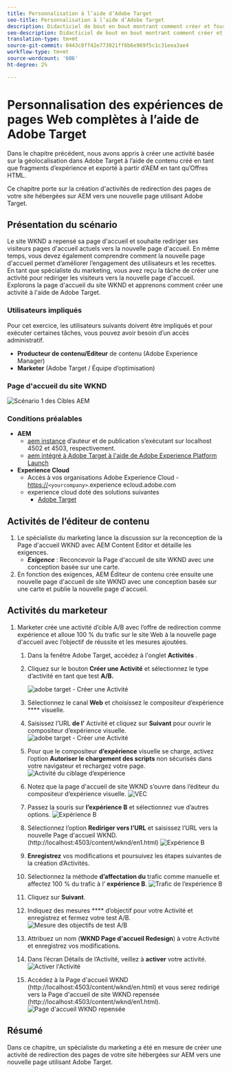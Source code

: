 ```yaml
---
title: Personnalisation à l’aide d’Adobe Target
seo-title: Personnalisation à l’aide d’Adobe Target
description: Didacticiel de bout en bout montrant comment créer et fournir une expérience personnalisée à l’aide d’Adobe Target.
seo-description: Didacticiel de bout en bout montrant comment créer et fournir une expérience personnalisée à l’aide d’Adobe Target.
translation-type: tm+mt
source-git-commit: 0443c8ff42e773021ff8b6e969f5c1c31eea3ae4
workflow-type: tm+mt
source-wordcount: '606'
ht-degree: 2%

---
```



# Personnalisation des expériences de pages Web complètes à l’aide de Adobe Target

Dans le chapitre précédent, nous avons appris à créer une activité basée sur la géolocalisation dans Adobe Target à l’aide de contenu créé en tant que fragments d’expérience et exporté à partir d’AEM en tant qu’Offres HTML.

Ce chapitre porte sur la création d&#39;activités de redirection des pages de votre site hébergées sur AEM vers une nouvelle page utilisant Adobe Target.

## Présentation du scénario

Le site WKND a repensé sa page d&#39;accueil et souhaite rediriger ses visiteurs pages d&#39;accueil actuels vers la nouvelle page d&#39;accueil. En même temps, vous devez également comprendre comment la nouvelle page d&#39;accueil permet d’améliorer l’engagement des utilisateurs et les recettes. En tant que spécialiste du marketing, vous avez reçu la tâche de créer une activité pour rediriger les visiteurs vers la nouvelle page d&#39;accueil. Explorons la page d&#39;accueil du site WKND et apprenons comment créer une activité à l&#39;aide de Adobe Target.

### Utilisateurs impliqués

Pour cet exercice, les utilisateurs suivants doivent être impliqués et pour exécuter certaines tâches, vous pouvez avoir besoin d’un accès administratif.

* **Producteur de contenu/Editeur** de contenu (Adobe Experience Manager)
* **Marketer** (Adobe Target / Équipe d’optimisation)

### Page d&#39;accueil du site WKND

![Scénario 1 des Cibles AEM](assets/personalization-use-case-2/aem-target-use-case-2.png)

### Conditions préalables

* **AEM**
   * [aem instance](./implementation.md#getting-aem) d’auteur et de publication s’exécutant sur localhost 4502 et 4503, respectivement.
   * [aem intégré à Adobe Target à l&#39;aide de Adobe Experience Platform Launch](./using-launch-adobe-io.md#aem-target-using-launch-by-adobe)
* **Experience Cloud**
   * Accès à vos organisations Adobe Experience Cloud - <https://>`<yourcompany>`.experience ecloud.adobe.com
   * experience cloud doté des solutions suivantes
      * [Adobe Target](https://experiencecloud.adobe.com)

## Activités de l’éditeur de contenu

1. Le spécialiste du marketing lance la discussion sur la reconception de la Page d&#39;accueil WKND avec AEM Content Editor et détaille les exigences.
   * ***Exigence*** : Reconcevoir la Page d&#39;accueil de site WKND avec une conception basée sur une carte.
2. En fonction des exigences, AEM Éditeur de contenu crée ensuite une nouvelle page d&#39;accueil de site WKND avec une conception basée sur une carte et publie la nouvelle page d&#39;accueil.

## Activités du marketeur

1. Marketer crée une activité d’cible A/B avec l’offre de redirection comme expérience et alloue 100 % du trafic sur le site Web à la nouvelle page d&#39;accueil avec l’objectif de réussite et les mesures ajoutées.
   1. Dans la fenêtre Adobe Target, accédez à l&#39;onglet **Activités** .
   2. Cliquez sur le bouton **Créer une Activité** et sélectionnez le type d’activité en tant que test **A/B.**

      ![adobe target - Créer une Activité](assets/personalization-use-case-2/create-ab-activity.png)
   3. Sélectionnez le canal **Web** et choisissez le compositeur d’expérience **** visuelle.
   4. Saisissez l’URL **de l’** Activité et cliquez sur **Suivant** pour ouvrir le compositeur d’expérience visuelle.
      ![adobe target - Créer une Activité](assets/personalization-use-case-2/create-activity-ab-name.png)
   5. Pour que le compositeur **d’expérience** visuelle se charge, activez l’option **Autoriser le chargement des scripts** non sécurisés dans votre navigateur et rechargez votre page.
      ![Activité du ciblage d’expérience](assets/personalization-use-case-1/load-unsafe-scripts.png)
   6. Notez que la page d&#39;accueil de site WKND s’ouvre dans l’éditeur du compositeur d’expérience visuelle.
      ![VEC](assets/personalization-use-case-2/vec.png)
   7. Passez la souris sur **l’expérience B** et sélectionnez vue d’autres options.
      ![Expérience B](assets/personalization-use-case-2/redirect-url.png)
   8. Sélectionnez l’option **Rediriger vers l’URL** et saisissez l’URL vers la nouvelle Page d&#39;accueil WKND. (http://localhost:4503/content/wknd/en1.html)
      ![Expérience B](assets/personalization-use-case-2/redirect-url-2.png)
   9. **Enregistrez** vos modifications et poursuivez les étapes suivantes de la création d’Activités.
   10. Sélectionnez la méthode **d’affectation du** trafic comme manuelle et affectez 100 % du trafic à l’ **expérience B**.
      ![Trafic de l’expérience B](assets/personalization-use-case-2/traffic.png)
   11. Cliquez sur **Suivant**.
   12. Indiquez des mesures **** d’objectif pour votre Activité et enregistrez et fermez votre test A/B.
      ![Mesure des objectifs de test A/B](assets/personalization-use-case-2/goal-metric.png)
   13. Attribuez un nom (**WKND Page d&#39;accueil Redesign**) à votre Activité et enregistrez vos modifications.
   14. Dans l’écran Détails de l’Activité, veillez à **activer** votre activité.
      ![Activer l&#39;Activité](assets/personalization-use-case-2/ab-activate.png)
   15. Accédez à la Page d&#39;accueil WKND (http://localhost:4503/content/wknd/en.html) et vous serez redirigé vers la Page d&#39;accueil de site WKND repensée (http://localhost:4503/content/wknd/en1.html).
      ![Page d&#39;accueil WKND repensée](assets/personalization-use-case-2/WKND-home-page-redesign.png)

## Résumé

Dans ce chapitre, un spécialiste du marketing a été en mesure de créer une activité de redirection des pages de votre site hébergées sur AEM vers une nouvelle page utilisant Adobe Target.
